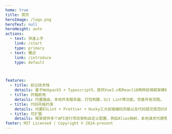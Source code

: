 ```yaml
---
home: true
title: 首页
heroImage: /logo.png
heroText: null
heroHeight: auto
actions:
  - text: 快速上手
    link: /start
    type: primary
  - text: 概述
    link: /introduce
    type: default



features:
  - title: 前沿技术栈
    details: 基于Webpack5 + Typescript5，提供Vue3.x和React18两种前端框架模板选择。
  - title: 开箱即用
    details: 内置路由，本地开发服务器，打包构建，Git Lint等功能，完善开发流程。
  - title: 代码风格约束
    details: 内置ESLint + Prettier + Husky三大前端编码风格以及代码提交规范约束插件，保证代码风格统一以及 Git 提交规范。
  - title: 可扩展
    details: 框架提供多个API进行项目架构自定义配置，例如Alias映射，本地请求代理等。
footer: MIT Licensed | Copyright © 2024-present
---
```



